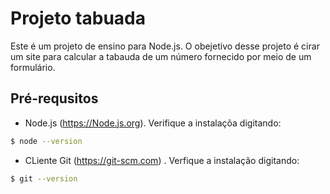 # Projeto tabuada

Este é um projeto de ensino para Node.js. O obejetivo desse projeto é cirar um site para calcular a tabauda de um número fornecido por meio de um formulário.

## Pré-requsitos

* Node.js (https://Node.js.org). Verifique a instalaçõa digitando: 
```bash
$ node --version

```

* CLiente Git (https://git-scm.com) . Verfique a instalação digitando:
```bash
$ git --version
```